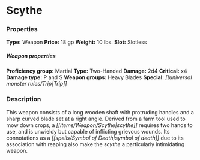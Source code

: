 ﻿---
Title: "Scythe"
Type: "Weapon"
Price: "18 gp"
Weight: "10 lbs."
Slot: "Slotless"
Proficiency group: "Martial"
Weapon properties Type: "Two-Handed"
Damage: "2d4"
Critical: "x4"
Damage type: "P and S"
Weapon groups: "Heavy Blades"
Special: "Trip"
Description: |
  "This weapon consists of a long wooden shaft with protruding handles and a sharp curved blade set at a right angle. Derived from a farm tool used to mow down crops, a scythe requires two hands to use, and is unwieldy but capable of inflicting grievous wounds. Its connotations as a symbol of death due to its association with reaping also make the scythe a particularly intimidating weapon."
Sources: "['Core Rulebook', 'Ultimate Equipment']"
---

# Scythe

### Properties

**Type:** Weapon **Price:** 18 gp **Weight:** 10 lbs. **Slot:** Slotless

##### Weapon properties

**Proficiency group:** Martial **Type:** Two-Handed **Damage:** 2d4 **Critical:** x4 **Damage type:** P and S **Weapon groups:** Heavy Blades **Special:** _[[universal monster rules/Trip|Trip]]_

### Description

This weapon consists of a long wooden shaft with protruding handles and a sharp curved blade set at a right angle. Derived from a farm tool used to mow down crops, a _[[items/Weapon/Scythe|scythe]]_ requires two hands to use, and is unwieldy but capable of inflicting grievous wounds. Its connotations as a _[[spells/Symbol of Death|symbol of death]]_ due to its association with reaping also make the _scythe_ a particularly intimidating weapon.

